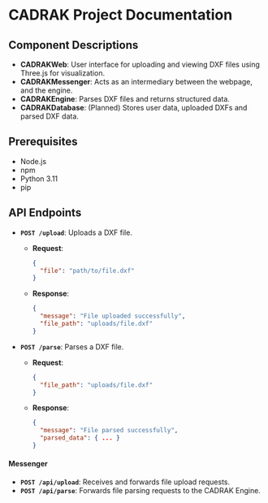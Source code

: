 # CADRAK Project Documentation

## Component Descriptions
- **CADRAKWeb**: User interface for uploading and viewing DXF files using Three.js for visualization.
- **CADRAKMessenger**: Acts as an intermediary between the webpage, and the engine.
- **CADRAKEngine**: Parses DXF files and returns structured data.
- **CADRAKDatabase**: (Planned) Stores user data, uploaded DXFs and parsed DXF data.

## Prerequisites
- Node.js
- npm
- Python 3.11
- pip

## API Endpoints
- **`POST /upload`**: Uploads a DXF file.
  - **Request**:
    ```json
    {
      "file": "path/to/file.dxf"
    }
    ```
  - **Response**:
    ```json
    {
      "message": "File uploaded successfully",
      "file_path": "uploads/file.dxf"
    }
    ```

- **`POST /parse`**: Parses a DXF file.
  - **Request**:
    ```json
    {
      "file_path": "uploads/file.dxf"
    }
    ```
  - **Response**:
    ```json
    {
      "message": "File parsed successfully",
      "parsed_data": { ... }
    }
    ```

#### Messenger
- **`POST /api/upload`**: Receives and forwards file upload requests.
- **`POST /api/parse`**: Forwards file parsing requests to the CADRAK Engine.